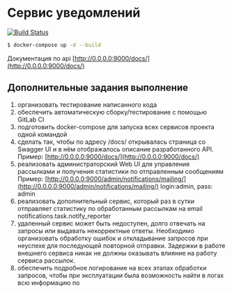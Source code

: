 # Сервис уведомлений

[![Build Status](https://github.com/turkpenbayev/notifications/actions/workflows/django.yml/badge.svg?branch=master)](https://github.com/turkpenbayev/notifications/actions/workflows/django.yml)


```sh
$ docker-compose up -d --build
```

Документация по api [http://0.0.0.0:9000/docs/](http://0.0.0.0:9000/docs/)


## Дополнительные задания выполнение
1. организовать тестирование написанного кода 
2. обеспечить автоматическую сборку/тестирование с помощью GitLab CI 
3. подготовить docker-compose для запуска всех сервисов проекта одной командой
5. сделать так, чтобы по адресу /docs/ открывалась страница со Swagger UI и в нём отображалось описание разработанного API. Пример: [http://0.0.0.0:9000/docs/](http://0.0.0.0:9000/docs/)
6. реализовать администраторский Web UI для управления рассылками и получения статистики по отправленным сообщениям Пример: [http://0.0.0.0:9000/admin/notifications/mailing/](http://0.0.0.0:9000/admin/notifications/mailing/) login:admin, pass: admin
8. реализовать дополнительный сервис, который раз в сутки отправляет статистику по обработанным рассылкам на email notifications.task.notify_reporter
9. удаленный сервис может быть недоступен, долго отвечать на запросы или выдавать некорректные ответы. Необходимо организовать обработку ошибок и откладывание запросов при неуспехе для последующей повторной отправки. Задержки в работе внешнего сервиса никак не должны оказывать влияние на работу сервиса рассылок.
12. обеспечить подробное логирование на всех этапах обработки запросов, чтобы при эксплуатации была возможность найти в логах всю информацию по